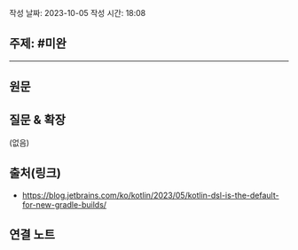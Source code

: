 
작성 날짜: 2023-10-05
작성 시간: 18:08

## 주제: #미완

----
## 원문


## 질문 & 확장

(없음)

## 출처(링크)
- https://blog.jetbrains.com/ko/kotlin/2023/05/kotlin-dsl-is-the-default-for-new-gradle-builds/

## 연결 노트










